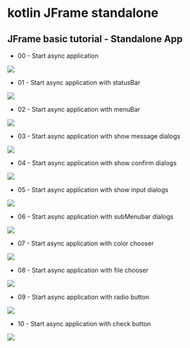 # kotlin JFrame standalone

## JFrame basic tutorial - Standalone App

* 00 - Start async application

![](https://github.com/kotlin-es/kotlin-JFrame-standalone/blob/master/00-start-async-application/src/main/resources/KFrame-async.gif)

* 01 - Start async application with statusBar

![](https://github.com/kotlin-es/kotlin-JFrame-standalone/blob/master/01-start-async-statusBar-application/src/main/resources/KFrame-async-statusBar.gif)

* 02 - Start async application with menuBar

![](https://github.com/kotlin-es/kotlin-JFrame-standalone/blob/master/02-start-async-menuBar-application/src/main/resources/KFrame-async-menuBar.gif)

* 03 - Start async application with show message dialogs

![](https://github.com/kotlin-es/kotlin-JFrame-standalone/blob/master/03-start-async-message-application/src/main/resources/KFrame-async-message.gif)

* 04 - Start async application with show confirm dialogs

![](https://github.com/kotlin-es/kotlin-JFrame-standalone/blob/master/04-start-async-dialog-application/src/main/resources/KFrame-async-dialogs.gif)

* 05 - Start async application with show input dialogs

![](https://github.com/kotlin-es/kotlin-JFrame-standalone/blob/master/05-start-async-inputDialog-application/src/main/resources/KFrame-async-inputs.gif)

* 06 - Start async application with subMenubar dialogs

![](https://github.com/kotlin-es/kotlin-JFrame-standalone/blob/master/06-start-async-subMenubar-application/src/main/resources/KFrame-async-subMenubar.gif)

* 07 - Start async application with color chooser

![](https://github.com/kotlin-es/kotlin-JFrame-standalone/blob/master/07-start-async-colorChooser-application/src/main/resources/KFrame-async-color-chooser.gif)

* 08 - Start async application with file chooser

![](https://github.com/kotlin-es/kotlin-JFrame-standalone/blob/master/08-start-async-fileChooser-application/src/main/resources/KFrame-async-file-chooser.gif)

* 09 - Start async application with radio button

![](https://github.com/kotlin-es/kotlin-JFrame-standalone/blob/master/09-start-async-radiobutton-application/src/main/resources/KFrame-async-radioButton-chooser.gif)

* 10 - Start async application with check button

![](https://github.com/kotlin-es/kotlin-JFrame-standalone/blob/master/10-start-async-checkbutton-application/src/main/resources/KFrame-async-checkButton-chooser.gif)

